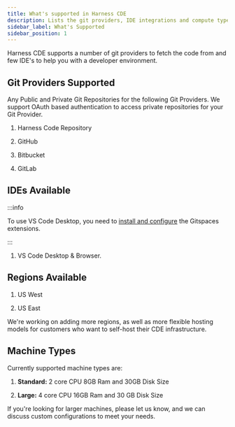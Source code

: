 ```yaml
---
title: What's supported in Harness CDE
description: Lists the git providers, IDE integrations and compute types supported in IDP.
sidebar_label: What's Supported
sidebar_position: 1
---
```


Harness CDE supports a number of git providers to fetch the code from and few IDE's to help you with a developer environment. 

## Git Providers Supported​

Any Public and Private Git Repositories for the following Git Providers. We support OAuth based authentication to access private repositories for your Git Provider. 

1. Harness Code Repository

2. GitHub

3. Bitbucket

4. GitLab

## IDEs Available​

:::info

To use VS Code Desktop, you need to [install and configure](/docs/cloud-development-environment/get-started/getting-started-with-cde#install-gitspace-vs-code-extension-for-vs-code-desktop) the Gitspaces extensions.  

:::

1. VS Code Desktop & Browser.

## Regions Available​

1. US West

2. US East

We're working on adding more regions, as well as more flexible hosting models for customers who want to self-host their CDE infrastructure.

## Machine Types

Currently supported machine types are:

1. **Standard:** 2 core CPU 8GB Ram and 30GB Disk Size

2. **Large:** 4 core CPU 16GB Ram and 30 GB Disk Size 

If you're looking for larger machines, please let us know, and we can discuss custom configurations to meet your needs.
